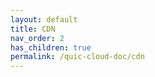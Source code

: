 ```yaml
---
layout: default
title: CDN
nav_order: 2
has_children: true
permalink: /quic-cloud-doc/cdn
---
```


# 
